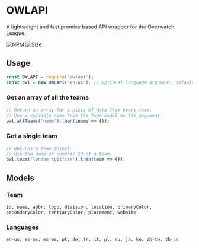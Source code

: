 # OWLAPI

A lightweight and fast promise based API wrapper for the Overwatch League.

[![NPM](https://img.shields.io/npm/v/owlapi.svg?style=popout)](https://www.npmjs.com/package/owlapi) [![Size](https://img.shields.io/bundlephobia/min/owlapi.svg?style=popout)](https://www.npmjs.com/package/owlapi)

## Usage

```javascript
const OWLAPI = require('owlapi');
const owl = new OWLAPI('en-us'); // Optional language argument. Defaults to en-us.
```

### Get an array of all the teams

```javascript
// Return an array for a piece of data from every team.
// Use a variable name from the Team model as the argument.
owl.allTeams('name').then(teams => {});
```

### Get a single team

```javascript
// Returns a Team object.
// Use the name or numeric ID of a team.
owl.team('london spitfire').then(team => {});
```

## Models

### Team

`id, name, abbr, logo, division, location, primaryColor, secondaryColor, tertiaryColor, placement, website`

### Languages

`en-us, es-mx, es-es, pt, de, fr, it, pl, ru, ja, ko, zh-tw, zh-cn`

